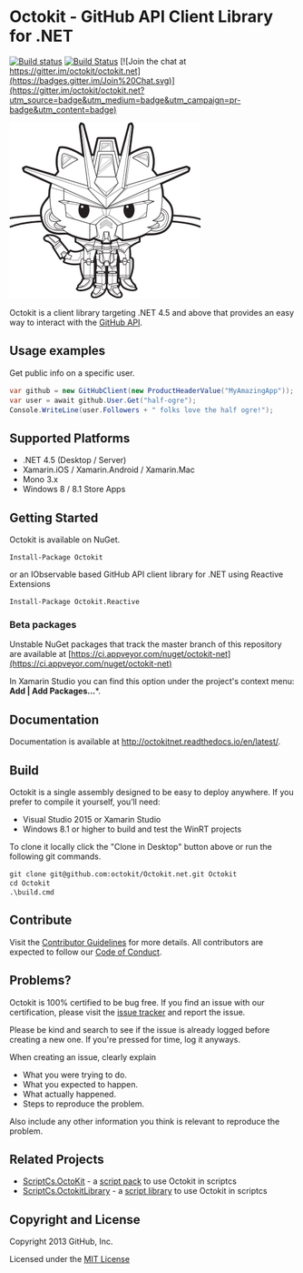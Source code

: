 # Octokit - GitHub API Client Library for .NET 

[![Build status](https://ci.appveyor.com/api/projects/status/cego2g42yw26th26/branch/master?svg=true)](https://ci.appveyor.com/project/github-windows/octokit-net/branch/master) [![Build Status]( https://travis-ci.org/octokit/octokit.net.svg)]( https://travis-ci.org/octokit/octokit.net) [![Join the chat at https://gitter.im/octokit/octokit.net](https://badges.gitter.im/Join%20Chat.svg)](https://gitter.im/octokit/octokit.net?utm_source=badge&utm_medium=badge&utm_campaign=pr-badge&utm_content=badge)

![logo](octokit-dotnet_2.png)

Octokit is a client library targeting .NET 4.5 and above that provides an easy
way to interact with the [GitHub API](http://developer.github.com/v3/).

## Usage examples

Get public info on a specific user.

```c#
var github = new GitHubClient(new ProductHeaderValue("MyAmazingApp"));
var user = await github.User.Get("half-ogre");
Console.WriteLine(user.Followers + " folks love the half ogre!");
```

## Supported Platforms

* .NET 4.5 (Desktop / Server)
* Xamarin.iOS / Xamarin.Android / Xamarin.Mac
* Mono 3.x
* Windows 8 / 8.1 Store Apps

## Getting Started

Octokit is available on NuGet.

```
Install-Package Octokit
```
or an IObservable based GitHub API client library for .NET using Reactive Extensions

```
Install-Package Octokit.Reactive
```
### Beta packages ###
Unstable NuGet packages that track the master branch of this repository are available at
[https://ci.appveyor.com/nuget/octokit-net](https://ci.appveyor.com/nuget/octokit-net)

In Xamarin Studio you can find this option under the project's context menu: **Add | Add Packages...***.

## Documentation

Documentation is available at http://octokitnet.readthedocs.io/en/latest/.

## Build

Octokit is a single assembly designed to be easy to deploy anywhere. If you
prefer to compile it yourself, you’ll need:

* Visual Studio 2015 or Xamarin Studio
* Windows 8.1 or higher to build and test the WinRT projects

To clone it locally click the "Clone in Desktop" button above or run the 
following git commands.

```
git clone git@github.com:octokit/Octokit.net.git Octokit
cd Octokit
.\build.cmd
```

## Contribute

Visit the [Contributor Guidelines](https://github.com/octokit/octokit.net/blob/master/CONTRIBUTING.md)
for more details. All contributors are expected to follow our
[Code of Conduct](https://github.com/octokit/octokit.net/blob/master/CODE_OF_CONDUCT.md).

## Problems?

Octokit is 100% certified to be bug free. If you find an issue with our
certification, please visit the [issue tracker](https://github.com/octokit/octokit.net/issues)
and report the issue.

Please be kind and search to see if the issue is already logged before creating
a new one. If you're pressed for time, log it anyways.

When creating an issue, clearly explain

* What you were trying to do.
* What you expected to happen.
* What actually happened.
* Steps to reproduce the problem.

Also include any other information you think is relevant to reproduce the
problem.

## Related Projects

 - [ScriptCs.OctoKit](https://github.com/alfhenrik/ScriptCs.OctoKit) - a [script pack](https://github.com/scriptcs/scriptcs/wiki/Script-Packs) to use Octokit in scriptcs 
 - [ScriptCs.OctokitLibrary](https://github.com/ryanrousseau/ScriptCs.OctokitLibrary) - a [script library](https://github.com/scriptcs/scriptcs/wiki/Script-Libraries) to use Octokit in scriptcs

## Copyright and License

Copyright 2013 GitHub, Inc.

Licensed under the [MIT License](https://github.com/octokit/octokit.net/blob/master/LICENSE.txt)
